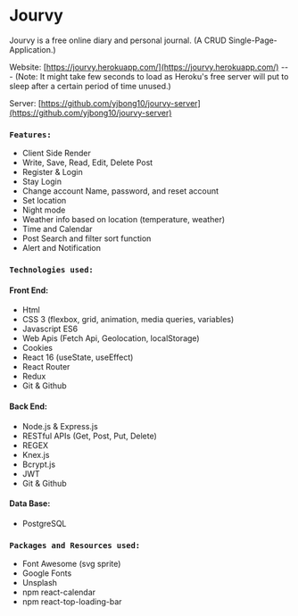 # Jourvy

Jourvy is a free online diary and personal journal. (A CRUD Single-Page-Application.)

Website: [https://jourvy.herokuapp.com/](https://jourvy.herokuapp.com/) ---
(Note: It might take few seconds to load as Heroku's free server will put to sleep after a certain period of time unused.)

Server: [https://github.com/yjbong10/jourvy-server](https://github.com/yjbong10/jourvy-server)

### `Features:`
* Client Side Render
* Write, Save, Read, Edit, Delete Post
* Register & Login
* Stay Login
* Change account Name, password, and reset account
* Set location
* Night mode
* Weather info based on location (temperature, weather)
* Time and Calendar
* Post Search and filter sort function
* Alert and Notification 

### `Technologies used:`
#### Front End:
* Html
* CSS 3 (flexbox, grid, animation, media queries, variables)
* Javascript ES6
* Web Apis (Fetch Api, Geolocation, localStorage)
* Cookies
* React 16 (useState, useEffect)
* React Router
* Redux
* Git & Github

#### Back End:
* Node.js & Express.js
* RESTful APIs (Get, Post, Put, Delete)
* REGEX
* Knex.js
* Bcrypt.js
* JWT
* Git & Github

#### Data Base:
* PostgreSQL

### `Packages and Resources used:`
* Font Awesome (svg sprite)
* Google Fonts
* Unsplash
* npm react-calendar
* npm react-top-loading-bar
